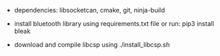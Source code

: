 - dependencies: libsocketcan, cmake, git, ninja-build

- install bluetooth library using requirements.txt file or run: pip3 install bleak
- download and compile libcsp using ./install_libcsp.sh